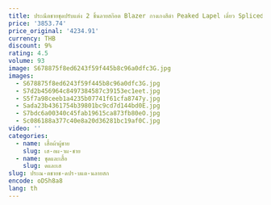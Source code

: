 ```yaml
---
title: ประณีตชายชุดปรับแต่ง 2 ชิ้นลายสก๊อต Blazer กางเกงสีดํา Peaked Lapel เดี่ยว Spliced ทํางานที่กําหนดเอง PLUS ขนาด
price: '3853.74'
price_original: '4234.91'
currency: THB
discount: 9%
rating: 4.5
volume: 93
image: S678875f8ed6243f59f445b8c96a0dfc3G.jpg
images:
  - S678875f8ed6243f59f445b8c96a0dfc3G.jpg
  - S7d2b456964c8497384587c39153ec1eet.jpg
  - S5f7a98ceeb1a4235b07741f61cfa8747y.jpg
  - Sada23b4361754b39801bc9cd7d144bd0E.jpg
  - S7bdc6a00340c45fab19615ca873fb80eO.jpg
  - Sc086188a377c40e8a20d36281bc19af0C.jpg
video: ''
categories:
  - name: เสื้อผ้าผู้ชาย
    slug: เส-อผ-าผ-ชาย
  - name: ชุดและเสื้อ
    slug: ดและเส
slug: ประณ-ตชายช-ดปร-บแต-นลายสก
encode: oDSh8a8
lang: th
---
```

  